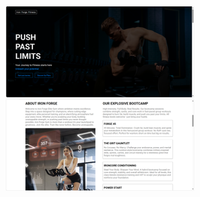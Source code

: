 ![Output 1](https://github.com/unknawn-coder/Responsive-Gym-website/blob/0c0c348bc1f91b38de8766fe6e182a7c1516ed5f/output_1.png)
![output 2](https://github.com/unknawn-coder/Responsive-Gym-website/blob/ecb569f7e731aee510baeb942bf77a13d8ec0069/output_2.png)
